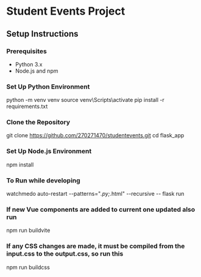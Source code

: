 # Student Events Project
## Setup Instructions

### Prerequisites
- Python 3.x
- Node.js and npm

### Set Up Python Environment
python -m venv venv
source venv\Scripts\activate
pip install -r requirements.txt

### Clone the Repository
git clone https://github.com/270271470/studentevents.git
cd flask_app

### Set Up Node.js Environment
npm install

### To Run while developing
watchmedo auto-restart --patterns="*.py;*.html" --recursive -- flask run

### If new Vue components are added to current one updated also run
npm run buildvite

### If any CSS changes are made, it must be compiled from the input.css to the output.css, so run this
npm run buildcss
